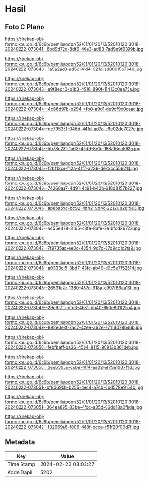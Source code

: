 # Hasil

## Foto C Plano

https://sirekap-obj-formc.kpu.go.id/6d6b/pemilu/pdpr/52/01/01/20/13/5201012013018-20240222-073041--8bd9d72d-8df6-40e3-ad83-7ad9e9f9399b.jpg

https://sirekap-obj-formc.kpu.go.id/6d6b/pemilu/pdpr/52/01/01/20/13/5201012013018-20240222-073043--1a5a2ae0-ad5c-41d4-921d-ad80e15b764b.jpg

https://sirekap-obj-formc.kpu.go.id/6d6b/pemilu/pdpr/52/01/01/20/13/5201012013018-20240222-073043--a9f8ed43-b1b3-4516-890f-11413c0ea75a.jpg

https://sirekap-obj-formc.kpu.go.id/6d6b/pemilu/pdpr/52/01/01/20/13/5201012013018-20240222-073044--4c86d97b-b294-4fb0-a9d1-de9cf9c0daac.jpg

https://sirekap-obj-formc.kpu.go.id/6d6b/pemilu/pdpr/52/01/01/20/13/5201012013018-20240222-073044--dc795351-046d-44fd-ad7a-e6e02de7027e.jpg

https://sirekap-obj-formc.kpu.go.id/6d6b/pemilu/pdpr/52/01/01/20/13/5201012013018-20240222-073045--5b78c28f-1a63-49d9-8e1c-188a16ea5625.jpg

https://sirekap-obj-formc.kpu.go.id/6d6b/pemilu/pdpr/52/01/01/20/13/5201012013018-20240222-073045--f2bf13ce-f12a-41f7-a239-de23cc559214.jpg

https://sirekap-obj-formc.kpu.go.id/6d6b/pemilu/pdpr/52/01/01/20/13/5201012013018-20240222-073046--74268aa7-4d91-4d91-b42b-618d8157b227.jpg

https://sirekap-obj-formc.kpu.go.id/6d6b/pemilu/pdpr/52/01/01/20/13/5201012013018-20240222-073046--abe5a59c-bc92-4b42-9b4c-22120828f5e3.jpg

https://sirekap-obj-formc.kpu.go.id/6d6b/pemilu/pdpr/52/01/01/20/13/5201012013018-20240222-073047--a455e428-3165-43fe-8afe-8e1bfcd26723.jpg

https://sirekap-obj-formc.kpu.go.id/6d6b/pemilu/pdpr/52/01/01/20/13/5201012013018-20240222-073047--7f9735ac-ee0c-4054-9d7c-87d9cc1c2fa9.jpg

https://sirekap-obj-formc.kpu.go.id/6d6b/pemilu/pdpr/52/01/01/20/13/5201012013018-20240222-073048--a0333c15-3bd7-43fc-ab49-d0c5e7f52614.jpg

https://sirekap-obj-formc.kpu.go.id/6d6b/pemilu/pdpr/52/01/01/20/13/5201012013018-20240222-073048--26531e7e-1380-457e-918a-e997f86aa16f.jpg

https://sirekap-obj-formc.kpu.go.id/6d6b/pemilu/pdpr/52/01/01/20/13/5201012013018-20240222-073049--29c6f7fc-efe3-4631-bb40-950e801f25b4.jpg

https://sirekap-obj-formc.kpu.go.id/6d6b/pemilu/pdpr/52/01/01/20/13/5201012013018-20240222-073049--892e0e3f-7ac7-42ee-a62e-e7114078b46b.jpg

https://sirekap-obj-formc.kpu.go.id/6d6b/pemilu/pdpr/52/01/01/20/13/5201012013018-20240222-073050--febfbaff-ba36-45b4-8115-90913b361deb.jpg

https://sirekap-obj-formc.kpu.go.id/6d6b/pemilu/pdpr/52/01/01/20/13/5201012013018-20240222-073050--6eeb395e-ceba-41f4-aa02-af79a1987f9d.jpg

https://sirekap-obj-formc.kpu.go.id/6d6b/pemilu/pdpr/52/01/01/20/13/5201012013018-20240222-073051--bf80690b-b255-4ec4-a7cb-6bd578e91540.jpg

https://sirekap-obj-formc.kpu.go.id/6d6b/pemilu/pdpr/52/01/01/20/13/5201012013018-20240222-073051--364ea895-83be-4fcc-a35d-06dd18a0fbda.jpg

https://sirekap-obj-formc.kpu.go.id/6d6b/pemilu/pdpr/52/01/01/20/13/5201012013018-20240222-073042--f32969a6-f806-488f-bcca-c51f20f00d7f.jpg


## Metadata

| Key        | Value               |
| ---------- | ------------------- |
| Time Stamp | 2024-02-22 08:03:27 |
| Kode Dapil | 5202                |



